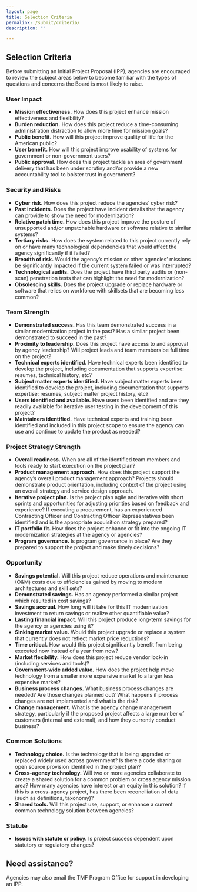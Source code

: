 ```yaml
---
layout: page
title: Selection Criteria
permalink: /submit/criteria/
description: ""

---
```


## Selection Criteria

Before submitting an Initial Project Proposal (IPP), agencies are encouraged to review the subject areas below to become familiar with the types of questions and concerns the Board is most likely to raise. 

### User Impact
- **Mission effectiveness.** How does this project enhance mission effectiveness and flexibility?
- **Burden reduction.** How does this project reduce a time-consuming administration distraction to allow more time for mission goals?
- **Public benefit.** How will this project improve quality of life for the American public?
- **User benefit.** How will this project improve usability of systems for government or non-government users?
- **Public approval.** How does this project tackle an area of government delivery that has been under scrutiny and/or provide a new accountability tool to bolster trust in government?

### Security and Risks
- **Cyber risk.** How does this project reduce the agencies’ cyber risk?
- **Past incidents.** Does the project have incident details that the agency can provide to show the need for modernization?
- **Relative patch time.** How does this project improve the posture of unsupported and/or unpatchable hardware or software relative to similar systems?
- **Tertiary risks.** How does the system related to this project currently rely on or have many technological dependencies that would affect the agency significantly if it failed?
- **Breadth of risk.** Would the agency’s mission or other agencies’ missions be significantly impacted if the current system failed or was interrupted?
- **Technological audits.** Does the project have third party audits or (non-scan) penetration tests that can highlight the need for modernization?
- **Obsolescing skills.** Does the project upgrade or replace hardware or software that relies on workforce with skillsets that are becoming less common?

### Team Strength
- **Demonstrated success.** Has this team demonstrated success in a similar modernization project in the past? Has a similar project been demonstrated to succeed in the past?
- **Proximity to leadership.** Does this project have access to and approval by agency leadership? Will project leads and team members be full time on the project?
- **Technical experts identified.** Have technical experts been identified to develop the project, including documentation that supports expertise: resumes, technical history, etc?
- **Subject matter experts identified.** Have subject matter experts been identified to develop the project, including documentation that supports expertise: resumes, subject matter project history, etc?
- **Users identified and available.** Have users been identified and are they readily available for iterative user testing in the development of this project?
- **Maintainers identified.** Have technical experts and training been identified and included in this project scope to ensure the agency can use and continue to update the product as needed?


### Project Strategy Strength
- **Overall readiness.** When are all of the identified team members and tools ready to start execution on the project plan?
- **Product management approach.** How does this project support the agency’s overall product management approach?  Projects should demonstrate product orientation, including context of the project using an overall strategy and service design approach.
- **Iterative project plan.** Is the project plan agile and iterative with short sprints and opportunities for adjusting priorities based on feedback and experience? If executing a procurement, has an experienced Contracting Officer and Contracting Officer Representatives been identified and is the appropriate acquisition strategy prepared?
- **IT portfolio fit.** How does the project enhance or fit into the ongoing IT modernization strategies at the agency or agencies?
- **Program governance.** Is program governance in place?  Are they prepared to support the project and make timely decisions?


### Opportunity
- **Savings potential.** Will this project reduce operations and maintenance (O&M) costs due to efficiencies gained by moving to modern architectures and skill sets?
- **Demonstrated savings.** Has an agency performed a similar project which resulted in cost savings?
- **Savings accrual.** How long will it take for this IT modernization investment to return savings or realize other quantifiable value?
- **Lasting financial impact.** Will this project produce long-term savings for the agency or agencies using it?
- **Sinking market value.** Would this project upgrade or replace a system that currently does not reflect market price reductions?
- **Time critical.** How would this project significantly benefit from being executed now instead of a year from now?
- **Market flexibility.** How does this project reduce vendor lock-in (including services and tools)?
- **Government-wide added value.** How does the project help move technology from a smaller more expensive market to a larger less expensive market?
- **Business process changes.** What business process changes are needed?  Are those changes planned out?  What happens if process changes are not implemented and what is the risk?
- **Change management.** What is the agency change management strategy, particularly if the proposed project affects a large number of customers (internal and external), and how they currently conduct business?


### Common Solutions
- **Technology choice.** Is the technology that is being upgraded or replaced widely used across government? Is there a code sharing or open source provision identified in the project plan?
- **Cross-agency technology.** Will two or more agencies collaborate to create a shared solution for a common problem or cross agency mission area? How many agencies have interest or an equity in this solution? If this is a cross-agency project, has there been reconciliation of data (such as definitions, taxonomy)?
- **Shared tools.** Will this project use, support, or enhance a current common technology solution between agencies?

### Statute
- **Issues with statute or policy.** Is project success dependent upon statutory or regulatory changes?


## Need assistance? 

Agencies may  also email the TMF Program Office for support in developing an IPP.
